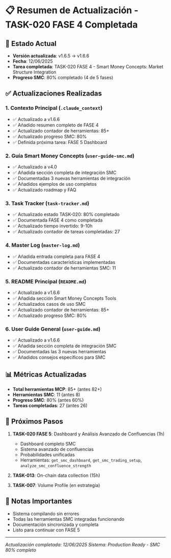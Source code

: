 # 📋 Resumen de Actualización - TASK-020 FASE 4 Completada

## 🎯 Estado Actual
- **Versión actualizada**: v1.6.5 → v1.6.6
- **Fecha**: 12/06/2025
- **Tarea completada**: TASK-020 FASE 4 - Smart Money Concepts: Market Structure Integration
- **Progreso SMC**: 80% completado (4 de 5 fases)

## ✅ Actualizaciones Realizadas

### 1. **Contexto Principal** (`.claude_context`)
- ✅ Actualizado a v1.6.6
- ✅ Añadido resumen completo de FASE 4
- ✅ Actualizado contador de herramientas: 85+
- ✅ Actualizado progreso SMC: 80%
- ✅ Definida próxima tarea: FASE 5 Dashboard

### 2. **Guía Smart Money Concepts** (`user-guide-smc.md`)
- ✅ Actualizado a v4.0
- ✅ Añadida sección completa de integración SMC
- ✅ Documentadas 3 nuevas herramientas de integración
- ✅ Añadidos ejemplos de uso completos
- ✅ Actualizado roadmap y FAQ

### 3. **Task Tracker** (`task-tracker.md`)
- ✅ Actualizado estado TASK-020: 80% completado
- ✅ Documentada FASE 4 como completada
- ✅ Actualizado tiempo invertido: 9-10h
- ✅ Actualizado contador de tareas completadas: 27

### 4. **Master Log** (`master-log.md`)
- ✅ Añadida entrada completa para FASE 4
- ✅ Documentadas características implementadas
- ✅ Actualizado contador de herramientas SMC: 11

### 5. **README Principal** (`README.md`)
- ✅ Actualizado a v1.6.6
- ✅ Añadida sección Smart Money Concepts Tools
- ✅ Actualizados casos de uso SMC
- ✅ Actualizado contador de herramientas: 85+
- ✅ Actualizado progreso SMC: 80%

### 6. **User Guide General** (`user-guide.md`)
- ✅ Actualizado a v1.6.6
- ✅ Añadida sección completa de integración SMC
- ✅ Documentadas las 3 nuevas herramientas
- ✅ Añadidos consejos específicos para SMC

## 📊 Métricas Actualizadas
- **Total herramientas MCP**: 85+ (antes 82+)
- **Herramientas SMC**: 11 (antes 8)
- **Progreso SMC**: 80% (antes 60%)
- **Tareas completadas**: 27 (antes 26)

## 🚀 Próximos Pasos
1. **TASK-020 FASE 5**: Dashboard y Análisis Avanzado de Confluencias (1h)
   - Dashboard completo SMC
   - Sistema avanzado de confluencias
   - Probabilidades unificadas
   - Herramientas: `get_smc_dashboard`, `get_smc_trading_setup`, `analyze_smc_confluence_strength`

2. **TASK-013**: On-chain data collection (15h)
3. **TASK-007**: Volume Profile (en estrategia)

## 📝 Notas Importantes
- Sistema compilando sin errores
- Todas las herramientas SMC integradas funcionando
- Documentación sincronizada y completa
- Listo para continuar con FASE 5

---

*Actualización completada: 12/06/2025*
*Sistema: Production Ready - SMC 80% completo*
